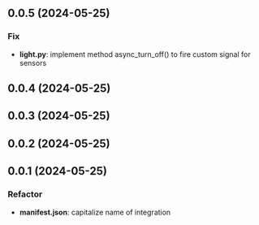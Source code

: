 ## 0.0.5 (2024-05-25)

### Fix

- **light.py**: implement method async_turn_off() to fire custom signal for sensors

## 0.0.4 (2024-05-25)

## 0.0.3 (2024-05-25)

## 0.0.2 (2024-05-25)

## 0.0.1 (2024-05-25)

### Refactor

- **manifest.json**: capitalize name of integration
